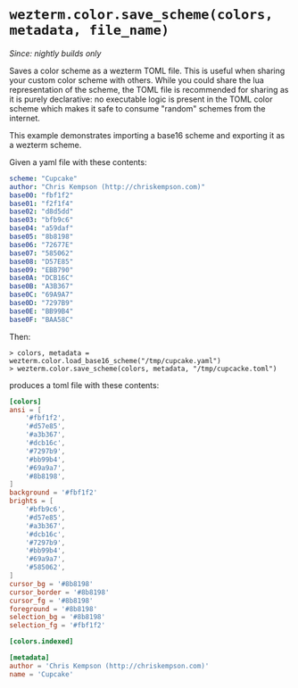 # `wezterm.color.save_scheme(colors, metadata, file_name)`

*Since: nightly builds only*

Saves a color scheme as a wezterm TOML file.
This is useful when sharing your custom color scheme with others.
While you could share the lua representation of the scheme, the
TOML file is recommended for sharing as it is purely declarative:
no executable logic is present in the TOML color scheme which makes
it safe to consume "random" schemes from the internet.

This example demonstrates importing a base16 scheme and exporting
it as a wezterm scheme.

Given a yaml file with these contents:

```yaml
scheme: "Cupcake"
author: "Chris Kempson (http://chriskempson.com)"
base00: "fbf1f2"
base01: "f2f1f4"
base02: "d8d5dd"
base03: "bfb9c6"
base04: "a59daf"
base05: "8b8198"
base06: "72677E"
base07: "585062"
base08: "D57E85"
base09: "EBB790"
base0A: "DCB16C"
base0B: "A3B367"
base0C: "69A9A7"
base0D: "7297B9"
base0E: "BB99B4"
base0F: "BAA58C"
```

Then:

```
> colors, metadata = wezterm.color.load_base16_scheme("/tmp/cupcake.yaml")
> wezterm.color.save_scheme(colors, metadata, "/tmp/cupcacke.toml")
```

produces a toml file with these contents:

```toml
[colors]
ansi = [
    '#fbf1f2',
    '#d57e85',
    '#a3b367',
    '#dcb16c',
    '#7297b9',
    '#bb99b4',
    '#69a9a7',
    '#8b8198',
]
background = '#fbf1f2'
brights = [
    '#bfb9c6',
    '#d57e85',
    '#a3b367',
    '#dcb16c',
    '#7297b9',
    '#bb99b4',
    '#69a9a7',
    '#585062',
]
cursor_bg = '#8b8198'
cursor_border = '#8b8198'
cursor_fg = '#8b8198'
foreground = '#8b8198'
selection_bg = '#8b8198'
selection_fg = '#fbf1f2'

[colors.indexed]

[metadata]
author = 'Chris Kempson (http://chriskempson.com)'
name = 'Cupcake'
```
